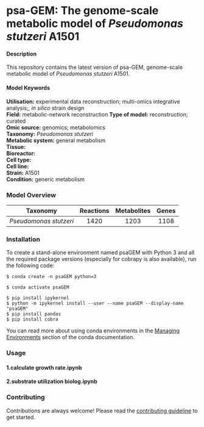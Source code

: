 # psa-GEM: The genome-scale metabolic model of _Pseudomonas stutzeri_ A1501


#### Description

This repository contains the latest version of psa-GEM, genome-scale metabolic model of _Pseudomonas stutzeri_ A1501.


#### Model Keywords

**Utilisation:**  experimental data reconstruction; multi-omics integrative analysis;, _in silico_ strain design   
**Field:** metabolic-network reconstruction
**Type of model:** reconstruction; curated     
**Omic source:** genomics; metabolomics   
**Taxonomy:**  _Pseudomonas stutzeri_   
**Metabolic system:** general metabolism  
**Tissue:**  
**Bioreactor:**    
**Cell type:**  
**Cell line:**  
**Strain:** A1501  
**Condition:** generic metabolism 


### Model Overview

|Taxonomy  | Reactions | Metabolites| Genes |
| ------------- |:-------------:|:-------------:|:-----:|
|_Pseudomonas stutzeri_ |  1420  | 1203 | 1108 |


### Installation

To create a stand-alone environment named psaGEM with Python 3 and all the required package versions (especially for cobrapy is also available), run the following code:

```shell
$ conda create -n psaGEM python=3
```
```shell
$ conda activate psaGEM
```
```shell
$ pip install ipykernel  
$ python -m ipykernel install --user --name psaGEM --display-name "psaGEM"  
$ pip install pandas
$ pip install cobra
```
  You can read more about using conda environments in the [Managing Environments](http://conda.pydata.org/docs/using/envs.html) section of the conda documentation. 


### Usage

#### 1.calculate growth rate.ipynb

#### 2.substrate utilization biolog.ipynb


### Contributing

Contributions are always welcome! Please read the [contributing guideline](.github/CONTRIBUTING.md) to get started.
